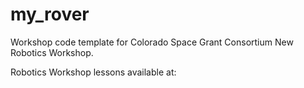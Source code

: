 # my_rover
Workshop code template for Colorado Space Grant Consortium New Robotics Workshop.

Robotics Workshop lessons available at:
